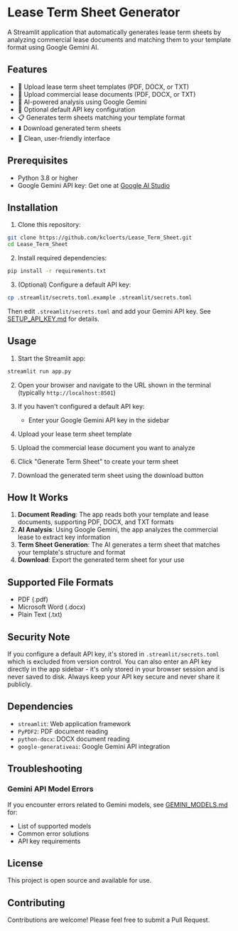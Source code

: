 # Lease Term Sheet Generator

A Streamlit application that automatically generates lease term sheets by analyzing commercial lease documents and matching them to your template format using Google Gemini AI.

## Features

- 📄 Upload lease term sheet templates (PDF, DOCX, or TXT)
- 📑 Upload commercial lease documents (PDF, DOCX, or TXT)
- 🤖 AI-powered analysis using Google Gemini
- 🔑 Optional default API key configuration
- 📋 Generates term sheets matching your template format
- ⬇️ Download generated term sheets
- 🎨 Clean, user-friendly interface

## Prerequisites

- Python 3.8 or higher
- Google Gemini API key: Get one at [Google AI Studio](https://makersuite.google.com/app/apikey)

## Installation

1. Clone this repository:
```bash
git clone https://github.com/kcloerts/Lease_Term_Sheet.git
cd Lease_Term_Sheet
```

2. Install required dependencies:
```bash
pip install -r requirements.txt
```

3. (Optional) Configure a default API key:
```bash
cp .streamlit/secrets.toml.example .streamlit/secrets.toml
```
Then edit `.streamlit/secrets.toml` and add your Gemini API key. See [SETUP_API_KEY.md](SETUP_API_KEY.md) for details.

## Usage

1. Start the Streamlit app:
```bash
streamlit run app.py
```

2. Open your browser and navigate to the URL shown in the terminal (typically `http://localhost:8501`)

3. If you haven't configured a default API key:
   - Enter your Google Gemini API key in the sidebar

4. Upload your lease term sheet template

5. Upload the commercial lease document you want to analyze

6. Click "Generate Term Sheet" to create your term sheet

7. Download the generated term sheet using the download button

## How It Works

1. **Document Reading**: The app reads both your template and lease documents, supporting PDF, DOCX, and TXT formats
2. **AI Analysis**: Using Google Gemini, the app analyzes the commercial lease to extract key information
3. **Term Sheet Generation**: The AI generates a term sheet that matches your template's structure and format
4. **Download**: Export the generated term sheet for your use

## Supported File Formats

- PDF (.pdf)
- Microsoft Word (.docx)
- Plain Text (.txt)

## Security Note

If you configure a default API key, it's stored in `.streamlit/secrets.toml` which is excluded from version control. You can also enter an API key directly in the app sidebar - it's only stored in your browser session and is never saved to disk. Always keep your API key secure and never share it publicly.

## Dependencies

- `streamlit`: Web application framework
- `PyPDF2`: PDF document reading
- `python-docx`: DOCX document reading
- `google-generativeai`: Google Gemini API integration

## Troubleshooting

### Gemini API Model Errors

If you encounter errors related to Gemini models, see [GEMINI_MODELS.md](GEMINI_MODELS.md) for:
- List of supported models
- Common error solutions
- API key requirements

## License

This project is open source and available for use.

## Contributing

Contributions are welcome! Please feel free to submit a Pull Request.